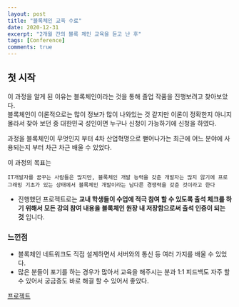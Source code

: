 ```yaml
---
layout: post
title: "블록체인 교육 수료"
date: 2020-12-31
excerpt: "2개월 간의 블록 체인 교육을 듣고 난 후"
tags: [Conference]
comments: true
---
```


## 첫 시작

이 과정을 알게 된 이유는 블록체인이라는 것을 통해 졸업 작품을 진행보려고 찾아보았다.  
블록체인이 이론적으로는 많이 정보가 많이 나와있는 것 같지만 이론이 정확한지 아니지 몰라서 찾아 보던 중 대한민국 성인이면
누구나 신청이 가능하기에 신청을 하였다.

과정을 블록체인이 무엇인지 부터 4차 산업혁명으로 뻗어나가는 최근에 어느 분야에 사용되는지 부터 차근 차근 배울 수 있었다.

이 과정의 목표는

```
IT개발자를 꿈꾸는 사람들은 많지만, 블록체인 개발 능력을 갖춘 개발자는 많지 않기에 프로그래밍 기초가 있는 상태에서 블록체인 개발이라는 남다른 경쟁력을 갖춘 것이라고 한다
```

-   진행했던 프로젝트로는 **교내 학생들이 수업에 적극 참여 할 수 있도록 출석 체크를 하기 위해서 모든 강의 참여 내용을 블록체인 원장 내 저장함으로써 출석 인증이 되는 것** 입니다.

### 느낀점

-   블록체인 네트워크도 직접 설계하면서 서버와의 통신 등 여러 가지를 배울 수 있었다.
-   많은 분들이 포기를 하는 경우가 많아서 교육을 해주시는 분과 1:1 피드백도 자주 할 수 있어서 궁금증도 바로 해결 할 수 있어서 좋았다.

[프로젝트](https://github.com/bn-tw2020/CheckService)
